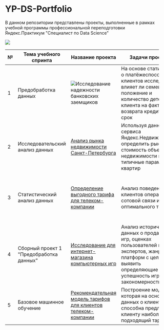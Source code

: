 # YP-DS-Portfolio
В данном репозитории представлены проекты, выполненные в рамках учебной программы профессиональной переподготовки Яндекс.Практикум "Специалист по Data Science"

![](https://user-images.githubusercontent.com/45098537/229727573-4c327a79-7184-45e3-9a57-4982163d9ac9.png)


| № | Тема учебного спринта| Название проекта            | Задачи проекта                                                       | Навыки и инструменты               |
| --| -------------------- | --------------------------- |--------------------------------------------------------------------- | ---------------------------------- |
| 1 | Предобработка данных | ![Исследование надежности банковских заемщиков](https://github.com/kengourette/YP-DS-Portfolio/blob/main/01.%20%D0%9F%D1%80%D0%B5%D0%B4%D0%BE%D0%B1%D1%80%D0%B0%D0%B1%D0%BE%D1%82%D0%BA%D0%B0%20%D0%B4%D0%B0%D0%BD%D0%BD%D1%8B%D1%85/PROJECT%20DS%20Portfolio%201_Borrower%20reliability%20research.ipynb) | На основе статистики о платёжеспособности клиентов исследовать, влияет ли семейное положение и количество детей клиента на факт возврата кредита в срок | python, pandas, matplotlib, seaborn |
|2  | Исследовательский анализ данных |[Анализ рынка недвижимости Санкт-Петербурга](https://github.com/kengourette/YP-DS-Portfolio/blob/main/02.%20%D0%98%D1%81%D1%81%D0%BB%D0%B5%D0%B4%D0%BE%D0%B2%D0%B0%D1%82%D0%B5%D0%BB%D1%8C%D1%81%D0%BA%D0%B8%D0%B9%20%D0%B0%D0%BD%D0%B0%D0%BB%D0%B8%D0%B7%20%D0%B4%D0%B0%D0%BD%D0%BD%D1%8B%D1%85/PROJECT%20DS%20Portfolio%202_Real%20Estate%20Research.ipynb) | Используя данные сервиса Яндекс.Недвижимость, определить рыночную стоимость объектов недвижимости и типичные параметры квартир | python, pandas, matplotlib, seaborn, EDA |
|3  | Статистический анализ данных| [Определение выгодного тарифа для телеком-компании](https://github.com/kengourette/YP-DS-Portfolio/blob/main/03.%20%D0%A1%D1%82%D0%B0%D1%82%D0%B8%D1%81%D1%82%D0%B8%D1%87%D0%B5%D1%81%D0%BA%D0%B8%D0%B9%20%D0%B0%D0%BD%D0%B0%D0%BB%D0%B8%D0%B7%20%D0%B4%D0%B0%D0%BD%D0%BD%D1%8B%D1%85/PROJECT%20DS%20Portfolio%203_Telecom.ipynb)| Анализ поведения клиентов оператора сотовой связи и поиск оптимального тарифа| python, pandas, matplotlib, numpy, scipy, описательная статистика, проверка статистических гипотез|
|4  | Сборный проект 1 "Предобработка данных"|[Исследование для интернет-магазина компьютерных игр](https://github.com/kengourette/YP-DS-Portfolio/blob/main/04.%20%D0%A1%D0%B1%D0%BE%D1%80%D0%BD%D1%8B%D0%B9%20%D0%BF%D1%80%D0%BE%D0%B5%D0%BA%D1%82%201%20%22%D0%9F%D1%80%D0%B5%D0%B4%D0%BE%D0%B1%D1%80%D0%B0%D0%B1%D0%BE%D1%82%D0%BA%D0%B0%20%D0%B4%D0%B0%D0%BD%D0%BD%D1%8B%D1%85%22/PROJECT%20DS%20Portfolio%204_Games.ipynb)|Анализ исторических данных о продажах игр, оценках пользователей и экспертов, жанров и платформ с целью выявить определяющие успешность игры закономерности| python, pandas, matplotlib, numpy, scipy, проверка статистических гипотез|
|5  | Базовое машинное обучение | [Рекомендательная модель тарифов для клиентов телеком-компании](https://github.com/kengourette/YP-DS-Portfolio/blob/main/05.%20%D0%91%D0%B0%D0%B7%D0%BE%D0%B2%D0%BE%D0%B5%20%D0%BC%D0%B0%D1%88%D0%B8%D0%BD%D0%BD%D0%BE%D0%B5%20%D0%BE%D0%B1%D1%83%D1%87%D0%B5%D0%BD%D0%B8%D0%B5/PROJECT%20DS%20Portfolio%205_Tariff%20recommendation.ipynb) | Построение модели, которая на основе данных о клиенте способна предложить клиенту наиболее подходящий тариф | pandas, sklearn, matplotlib, numpy
